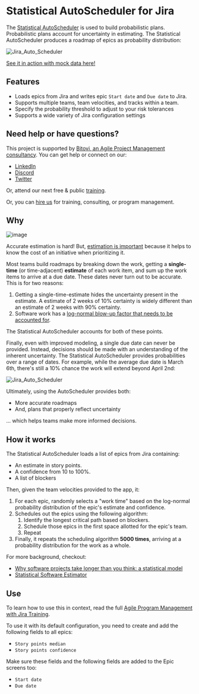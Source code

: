 # Statistical AutoScheduler for Jira

The [Statistical AutoScheduler](https://auto-scheduler.bitovi-jira.com/) is used to build probabilistic plans. Probabilistic plans account for uncertainty in estimating. The Statistical AutoScheduler produces a roadmap of epics as probability distribution:

![Jira_Auto_Scheduler](https://github.com/bitovi/jira-auto-scheduler/assets/78602/3bbcf77f-fa9e-42ab-9688-b90383253e59)

[See it in action with mock data here!](https://auto-scheduler.bitovi-jira.com/)

## Features

- Loads epics from Jira and writes epic `Start date` and `Due date` to Jira.
- Supports multiple teams, team velocities, and tracks within a team.
- Specify the probability threshold to adjust to your risk tolerances
- Supports a wide variety of Jira configuration settings

## Need help or have questions?

This project is supported by [Bitovi, an Agile Project Management consultancy](https://www.bitovi.com/services/agile-project-management-consulting). You can get help or connect on our:

- [LinkedIn](https://www.linkedin.com/company/bitovi/)
- [Discord](https://discord.gg/J7ejFsZnJ4)
- [Twitter](https://twitter.com/bitovi)

Or, attend our next free & public [training](https://www.bitovi.com/events/program-management-webinar).

Or, you can [hire us](https://www.bitovi.com/services/agile-project-management-consulting) for training, consulting, or program management.

## Why 

![image](https://github.com/bitovi/jira-auto-scheduler/assets/78602/d7d952ac-f6c7-4435-9684-b0995ce3623a)

Accurate estimation is hard! But, [estimation is important](https://www.bitovi.com/academy/learn-agile-program-management-with-jira/estimating.html#why-estimate) because
it helps to know the cost of an initiative when prioritizing it.

Most teams build roadmaps by breaking down the work, getting a __single-time__ (or time-adjacent) __estimate__ of each work item, and sum up the work items to arrive at a due date. These dates never turn out to be accurate. This is for two reasons:

1. Getting a single-time-estimate hides the uncertainty present in the estimate.  A estimate of 2 weeks of 10% certainty is widely different than an estimate of 2 weeks with 90% certainty.
2. Software work has a [log-normal blow-up factor that needs to be accounted for](https://erikbern.com/2019/04/15/why-software-projects-take-longer-than-you-think-a-statistical-model.html).

The Statistical AutoScheduler accounts for both of these points.

Finally, even with improved modeling, a single due date can never be provided.  Instead, decisions should be made with an understanding of the inherent uncertainty. The Statistical AutoScheduler provides probabilities over a range of dates. For example, while the average due date is March 6th, there's still a 10% chance the work will extend beyond April 2nd:

![Jira_Auto_Scheduler](https://github.com/bitovi/jira-auto-scheduler/assets/78602/e15fd818-e08c-43c6-8dbe-0eebab727e60)

Ultimately, using the AutoScheduler provides both:

- More accurate roadmaps
- And, plans that properly reflect uncertainty

... which helps teams make more informed decisions.

## How it works

The Statistical AutoScheduler loads a list of epics from Jira containing:

- An estimate in story points.
- A confidence from 10 to 100%.
- A list of blockers

Then, given the team velocities provided to the app, it:

1. For each epic, randomly selects a "work time" based on the log-normal probability distribution of the epic's estimate and confidence.
2. Schedules out the epics using the following algorithm:
    1. Identify the longest critical path based on blockers.
    2. Schedule those epics in the first space allotted for the epic's team.
    3. Repeat
3. Finally, it repeats the scheduling algorithm __5000 times__, arriving at a probability distribution for the work as a whole.


For more background, checkout:

- [Why software projects take longer than you think: a statistical model](https://erikbern.com/2019/04/15/why-software-projects-take-longer-than-you-think-a-statistical-model.html)
- [Statistical Software Estimator](https://bitovi.github.io/statistical-software-estimator/)

## Use

To learn how to use this in context, read the full [Agile Program Management with Jira Training](https://www.bitovi.com/academy/learn-agile-program-management-with-jira.html).

To use it with its default configuration, you need to create and add the following fields to all epics:

- `Story points median`
- `Story points confidence` 

Make sure these fields and the following fields are added to the Epic screens too:

- `Start date`
- `Due date`


